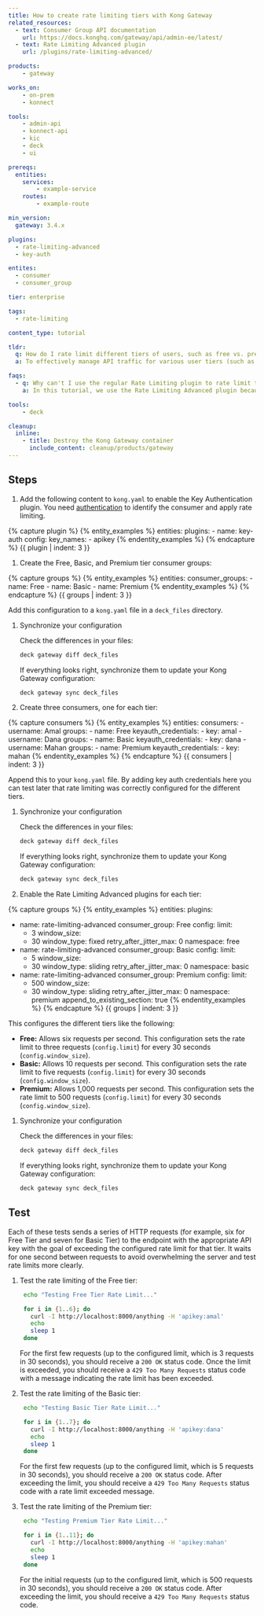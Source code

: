 ```yaml
---
title: How to create rate limiting tiers with Kong Gateway
related_resources:
  - text: Consumer Group API documentation
    url: https://docs.konghq.com/gateway/api/admin-ee/latest/
  - text: Rate Limiting Advanced plugin
    url: /plugins/rate-limiting-advanced/

products:
    - gateway

works_on:
    - on-prem
    - konnect

tools:
    - admin-api
    - konnect-api
    - kic
    - deck
    - ui

prereqs:
  entities:
    services:
        - example-service
    routes:
        - example-route

min_version:
  gateway: 3.4.x

plugins: 
  - rate-limiting-advanced
  - key-auth

entites:
  - consumer
  - consumer_group

tier: enterprise

tags:
  - rate-limiting

content_type: tutorial

tldr: 
  q: How do I rate limit different tiers of users, such as free vs. premium subscribers, in my API using Kong Gateway?
  a: To effectively manage API traffic for various user tiers (such as free, basic, and premium subscribers) you can create consumer groups for each tier and assign individual consumers to these groups. Then, configure the Rate Limiting Advanced plugin to apply specific rate limits based on these groups. This setup allows you to enforce customized request limits for each tier, ensuring fair usage and optimizing performance for high-value users.

faqs:
  - q: Why can't I use the regular Rate Limiting plugin to rate limit tiers of consumers?
    a: In this tutorial, we use the Rate Limiting Advanced plugin because it supports sliding windows, which we use to apply the rate limiting logic while taking into account previous hit rates (from the window that immediately precedes the current) using a dynamic weight.

tools:
    - deck

cleanup:
  inline:
    - title: Destroy the Kong Gateway container
      include_content: cleanup/products/gateway
---
```


## Steps

1. Add the following content to `kong.yaml` to enable the Key Authentication plugin. You need [authentication](/authentication/) to identify the consumer and apply rate limiting.

{% capture plugin %}
{% entity_examples %}
entities:
  plugins:
    - name: key-auth
      config:
        key_names:
          - apikey
{% endentity_examples %}
{% endcapture %}
{{ plugin | indent: 3 }}

1. Create the Free, Basic, and Premium tier consumer groups:

{% capture groups %}
{% entity_examples %}
entities:
  consumer_groups:
    - name: Free
    - name: Basic
    - name: Premium
{% endentity_examples %}
{% endcapture %}
{{ groups | indent: 3 }}

   Add this configuration to a `kong.yaml` file in a `deck_files` directory.

1. Synchronize your configuration

   Check the differences in your files:
   ```sh
   deck gateway diff deck_files
   ```

   If everything looks right, synchronize them to update your Kong Gateway configuration:
   ```sh
   deck gateway sync deck_files
   ```

1. Create three consumers, one for each tier:
  
{% capture consumers %}
{% entity_examples %}
entities:
  consumers:
    - username: Amal
      groups:
        - name: Free
      keyauth_credentials:
        - key: amal
    - username: Dana
      groups:
        - name: Basic
      keyauth_credentials:
        - key: dana
    - username: Mahan
      groups:
        - name: Premium
      keyauth_credentials:
        - key: mahan
{% endentity_examples %}
{% endcapture %}
{{ consumers | indent: 3 }}

   Append this to your `kong.yaml` file. By adding key auth credentials here you can test later that rate limiting was correctly configured for the different tiers.

1. Synchronize your configuration

   Check the differences in your files:
   ```sh
   deck gateway diff deck_files
   ```

   If everything looks right, synchronize them to update your Kong Gateway configuration:
   ```sh
   deck gateway sync deck_files
   ```

1. Enable the Rate Limiting Advanced plugins for each tier:

{% capture groups %}
{% entity_examples %}
entities:
   plugins:
   - name: rate-limiting-advanced
     consumer_group: Free
     config:
       limit: 
       - 3
       window_size: 
       - 30
       window_type: fixed
       retry_after_jitter_max: 0
       namespace: free
   - name: rate-limiting-advanced
     consumer_group: Basic
     config:
       limit: 
       - 5
       window_size: 
       - 30
       window_type: sliding
       retry_after_jitter_max: 0
       namespace: basic
   - name: rate-limiting-advanced
     consumer_group: Premium
     config:
       limit: 
       - 500
       window_size: 
       - 30
       window_type: sliding
       retry_after_jitter_max: 0
       namespace: premium
append_to_existing_section: true
{% endentity_examples %}
{% endcapture %}
{{ groups | indent: 3 }}
   
   This configures the different tiers like the following:
   * **Free:** Allows six requests per second. This configuration sets the rate limit to three requests (`config.limit`) for every 30 seconds (`config.window_size`).
   * **Basic:** Allows 10 requests per second. This configuration sets the rate limit to five requests (`config.limit`) for every 30 seconds (`config.window_size`).
   * **Premium:** Allows 1,000 requests per second. This configuration sets the rate limit to 500 requests (`config.limit`) for every 30 seconds (`config.window_size`).

1. Synchronize your configuration

   Check the differences in your files:
   ```sh
   deck gateway diff deck_files
   ```

   If everything looks right, synchronize them to update your Kong Gateway configuration:
   ```sh
   deck gateway sync deck_files
   ```

## Test

Each of these tests sends a series of HTTP requests (for example, six for Free Tier and seven for Basic Tier) to the endpoint with the appropriate API key with the goal of exceeding the configured rate limit for that tier. It waits for one second between requests to avoid overwhelming the server and test rate limits more clearly.

1. Test the rate limiting of the Free tier:

   ```sh
    echo "Testing Free Tier Rate Limit..."

    for i in {1..6}; do
      curl -I http://localhost:8000/anything -H 'apikey:amal'
      echo
      sleep 1
    done
   ```

   For the first few requests (up to the configured limit, which is 3 requests in 30 seconds), you should receive a `200 OK` status code. Once the limit is exceeded, you should receive a `429 Too Many Requests` status code with a message indicating the rate limit has been exceeded.

1. Test the rate limiting of the Basic tier:
   ```sh
    echo "Testing Basic Tier Rate Limit..."

    for i in {1..7}; do
      curl -I http://localhost:8000/anything -H 'apikey:dana'
      echo
      sleep 1
    done
   ```

   For the first few requests (up to the configured limit, which is 5 requests in 30 seconds), you should receive a `200 OK` status code. After exceeding the limit, you should receive a `429 Too Many Requests` status code with a rate limit exceeded message.

1. Test the rate limiting of the Premium tier:
   ```sh
    echo "Testing Premium Tier Rate Limit..."

    for i in {1..11}; do
      curl -I http://localhost:8000/anything -H 'apikey:mahan'
      echo
      sleep 1
    done
   ```

   For the initial requests (up to the configured limit, which is 500 requests in 30 seconds), you should receive a `200 OK` status code. After exceeding the limit, you should receive a `429 Too Many Requests` status code.



